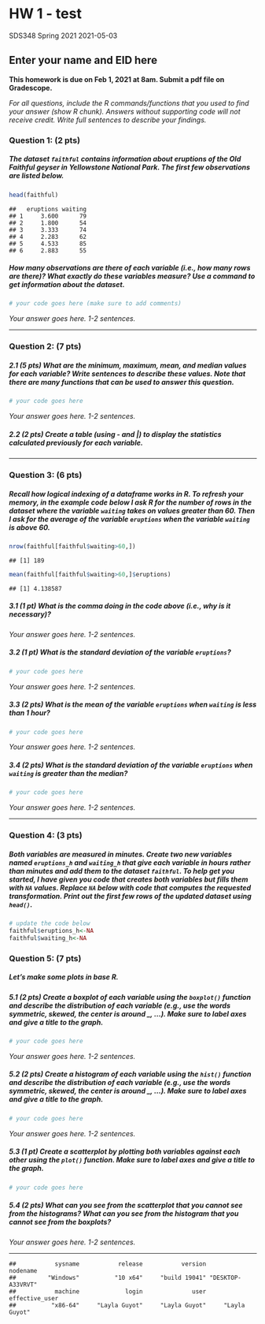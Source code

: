 HW 1 - test
================
SDS348 Spring 2021
2021-05-03

## Enter your name and EID here

**This homework is due on Feb 1, 2021 at 8am. Submit a pdf file on
Gradescope.**

*For all questions, include the R commands/functions that you used to
find your answer (show R chunk). Answers without supporting code will
not receive credit. Write full sentences to describe your findings.*

### Question 1: (2 pts)

##### The dataset `faithful` contains information about eruptions of the Old Faithful geyser in Yellowstone National Park. The first few observations are listed below.

``` r
head(faithful)
```

    ##   eruptions waiting
    ## 1     3.600      79
    ## 2     1.800      54
    ## 3     3.333      74
    ## 4     2.283      62
    ## 5     4.533      85
    ## 6     2.883      55

##### How many observations are there of each variable (i.e., how many rows are there)? What exactly do these variables measure? *Use a command to get information about the dataset.*

``` r
# your code goes here (make sure to add comments)
```

*Your answer goes here. 1-2 sentences.*

------------------------------------------------------------------------

### Question 2: (7 pts)

##### 2.1 (5 pts) What are the minimum, maximum, mean, and median values for each variable? Write sentences to describe these values. Note that there are many functions that can be used to answer this question.

``` r
# your code goes here
```

*Your answer goes here. 1-2 sentences.*

##### 2.2 (2 pts) Create a table (using - and \|) to display the statistics calculated previously for each variable.

------------------------------------------------------------------------

### Question 3: (6 pts)

##### Recall how logical indexing of a dataframe works in R. To refresh your memory, in the example code below I ask R for the number of rows in the dataset where the variable `waiting` takes on values greater than 60. Then I ask for the average of the variable `eruptions` when the variable `waiting` is above 60.

``` r
nrow(faithful[faithful$waiting>60,])
```

    ## [1] 189

``` r
mean(faithful[faithful$waiting>60,]$eruptions)
```

    ## [1] 4.138587

##### 3.1 (1 pt) What is the comma doing in the code above (i.e., why is it necessary)?

*Your answer goes here. 1-2 sentences.*

##### 3.2 (1 pt) What is the standard deviation of the variable `eruptions`?

``` r
# your code goes here
```

*Your answer goes here. 1-2 sentences.*

##### 3.3 (2 pts) What is the mean of the variable `eruptions` when `waiting` is *less than* 1 hour?

``` r
# your code goes here
```

*Your answer goes here. 1-2 sentences.*

##### 3.4 (2 pts) What is the standard deviation of the variable `eruptions` when `waiting` is *greater than* the median?

``` r
# your code goes here
```

*Your answer goes here. 1-2 sentences.*

------------------------------------------------------------------------

### Question 4: (3 pts)

##### Both variables are measured in minutes. Create two new variables named `eruptions_h` and `waiting_h` that give each variable **in hours rather than minutes** and add them to the dataset `faithful`. To help get you started, I have given you code that creates both variables but fills them with `NA` values. Replace `NA` below with code that computes the requested transformation. Print out the first few rows of the updated dataset using `head()`.

``` r
# update the code below
faithful$eruptions_h<-NA
faithful$waiting_h<-NA
```

### Question 5: (7 pts)

##### Let’s make some plots in base R.

##### 5.1 (2 pts) Create a boxplot of each variable using the `boxplot()` function and describe the distribution of each variable (e.g., use the words symmetric, skewed, the center is around \_, …). Make sure to label axes and give a title to the graph.

``` r
# your code goes here
```

*Your answer goes here. 1-2 sentences.*

##### 5.2 (2 pts) Create a histogram of each variable using the `hist()` function and describe the distribution of each variable (e.g., use the words symmetric, skewed, the center is around \_, …). Make sure to label axes and give a title to the graph.

``` r
# your code goes here
```

*Your answer goes here. 1-2 sentences.*

##### 5.3 (1 pt) Create a scatterplot by plotting both variables against each other using the `plot()` function. Make sure to label axes and give a title to the graph.

``` r
# your code goes here
```

##### 5.4 (2 pts) What can you see from the scatterplot that you cannot see from the histograms? What can you see from the histogram that you cannot see from the boxplots?

*Your answer goes here. 1-2 sentences.*

------------------------------------------------------------------------

    ##           sysname           release           version          nodename 
    ##         "Windows"          "10 x64"     "build 19041" "DESKTOP-A33VRVT" 
    ##           machine             login              user    effective_user 
    ##          "x86-64"     "Layla Guyot"     "Layla Guyot"     "Layla Guyot"
